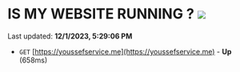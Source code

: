 # IS MY WEBSITE RUNNING ? [![](https://img.shields.io/static/v1?label=Sponsor&message=%E2%9D%A4&logo=GitHub&color=%23fe8e86)](https://github.com/sponsors/<username>)

Last updated: **12/1/2023, 5:29:06 PM**

- `GET` [https://youssefservice.me](https://youssefservice.me) - **Up** (658ms)
